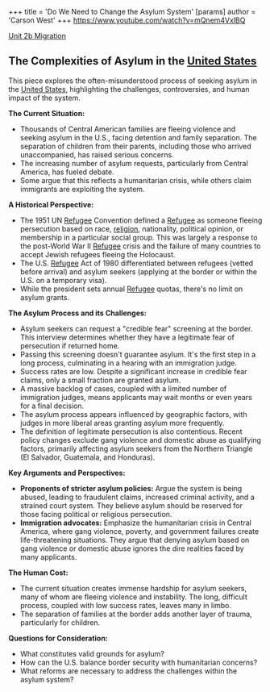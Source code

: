 +++
 title = 'Do We Need to Change the Asylum System'
[params]
	author = 'Carson West'
+++
https://www.youtube.com/watch?v=mQnem4VxlBQ

[Unit 2b Migration](./../unit-2b-migration/)

## The Complexities of Asylum in the [United States](./../united-states/)

This piece explores the often-misunderstood process of seeking asylum in the [United States](./../united-states/), highlighting the challenges, controversies, and human impact of the system.

**The Current Situation:**

* Thousands of Central American families are fleeing violence and seeking asylum in the U.S., facing detention and family separation.  The separation of children from their parents, including those who arrived unaccompanied, has raised serious concerns.
* The increasing number of asylum requests, particularly from Central America, has fueled debate.
* Some argue that this reflects a humanitarian crisis, while others claim immigrants are exploiting the system.

**A Historical Perspective:**

* The 1951 UN [Refugee](./../refugee/) Convention defined a [Refugee](./../refugee/) as someone fleeing persecution based on race, [religion](./../religion/), nationality, political opinion, or membership in a particular social group.  This was largely a response to the post-World War II [Refugee](./../refugee/) crisis and the failure of many countries to accept Jewish refugees fleeing the Holocaust.
* The U.S. [Refugee](./../refugee/) Act of 1980 differentiated between refugees (vetted before arrival) and asylum seekers (applying at the border or within the U.S. on a temporary visa).
* While the president sets annual [Refugee](./../refugee/) quotas, there's no limit on asylum grants.

**The Asylum Process and its Challenges:**

* Asylum seekers can request a "credible fear" screening at the border.  This interview determines whether they have a legitimate fear of persecution if returned home.
* Passing this screening doesn't guarantee asylum.  It's the first step in a long process, culminating in a hearing with an immigration judge.
* Success rates are low. Despite a significant increase in credible fear claims, only a small fraction are granted asylum.
* A massive backlog of cases, coupled with a limited number of immigration judges, means applicants may wait months or even years for a final decision.
* The asylum process appears influenced by geographic factors, with judges in more liberal areas granting asylum more frequently.
* The definition of legitimate persecution is also contentious.  Recent policy changes exclude gang violence and domestic abuse as qualifying factors, primarily affecting asylum seekers from the Northern Triangle (El Salvador, Guatemala, and Honduras).

**Key Arguments and Perspectives:**

* **Proponents of stricter asylum policies:**  Argue the system is being abused, leading to fraudulent claims, increased criminal activity, and a strained court system. They believe asylum should be reserved for those facing political or religious persecution.
* **Immigration advocates:**  Emphasize the humanitarian crisis in Central America, where gang violence, poverty, and government failures create life-threatening situations.  They argue that denying asylum based on gang violence or domestic abuse ignores the dire realities faced by many applicants.

**The Human Cost:**

* The current situation creates immense hardship for asylum seekers, many of whom are fleeing violence and instability.  The long, difficult process, coupled with low success rates, leaves many in limbo.
* The separation of families at the border adds another layer of trauma, particularly for children.


**Questions for Consideration:**

* What constitutes valid grounds for asylum?
* How can the U.S. balance border security with humanitarian concerns?
* What reforms are necessary to address the challenges within the asylum system?
